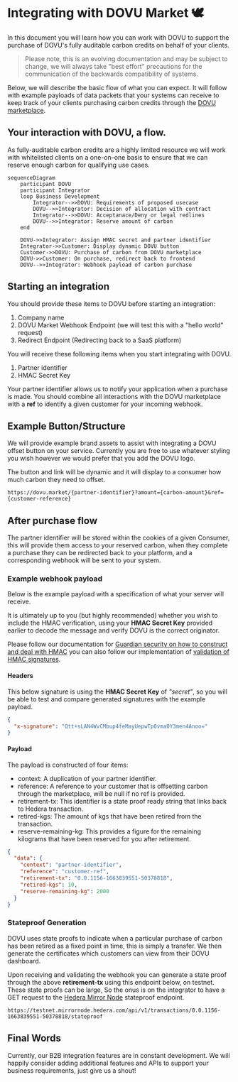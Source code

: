 # Integrating with DOVU Market 🕊
 
In this document you will learn how you can work with DOVU to support the purchase of DOVU's fully auditable carbon credits on behalf of your clients.

> Please note, this is an evolving documentation and may be subject to change, we will always take "best effort" precautions for the communication of the backwards compatibility of systems.

Below, we will describe the basic flow of what you can expect. It will follow with example payloads of data packets that your systems can receive to keep track of your clients purchasing carbon credits through the [DOVU marketplace](https://app.dovu.market/).

## Your interaction with DOVU, a flow.

As fully-auditable carbon credits are a highly limited resource we will work with whitelisted clients on a one-on-one basis to ensure that we can reserve enough carbon for qualifying use cases.

```mermaid
sequenceDiagram
    participant DOVU
    participant Integrator
    loop Business Development
        Integrator-->>DOVU: Requirements of proposed usecase
        DOVU-->>Integrator: Decision of allocation with contract
        Integrator-->>DOVU: Acceptanace/Deny or legal redlines
        DOVU-->>Integrator: Reserve amount of carbon
    end

    DOVU->>Integrator: Assign HMAC secret and partner identifier
    Integrator->>Customer: Display dynamic DOVU button 
    Customer->>DOVU: Purchase of carbon from DOVU marketplace
    DOVU->>Customer: On purchase, redirect back to frontend
    DOVU-->>Integrator: Webhook payload of carbon purchase
```

## Starting an integration

You should provide these items to DOVU before starting an integration:

1. Company name
2. DOVU Market Webhook Endpoint (we will test this with a "hello world" request)
3. Redirect Endpoint (Redirecting back to a SaaS platform)

You will receive these following items when you start integrating with DOVU.

1. Partner identifier
2. HMAC Secret Key

Your partner identifier allows us to notify your application when a purchase is made. You should combine all interactions with the DOVU marketplace with a **ref** to identify a given customer for your incoming webhook.

## Example Button/Structure

We will provide example brand assets to assist with integrating a DOVU offset button on your service. Currently you are free to use whatever styling you wish however we would prefer that you add the DOVU logo.

The button and link will be dynamic and it will display to a consumer how much carbon they need to offset.

```
https://dovu.market/{partner-identifier}?amount={carbon-amount}&ref={customer-reference}
```

## After purchase flow

The partner identifier will be stored within the cookies of a given Consumer, this will provide them access to your reserved carbon, when they complete a purchase they can be redirected back to your platform, and a corresponding webhook will be sent to your system.

### Example webhook payload

Below is the example payload with a specification of what your server will receive. 

It is ultimately up to you (but highly recommended) whether you wish to include the HMAC verification, using your **HMAC Secret Key** provided earlier to decode the message and verify DOVU is the correct originator.

Please follow our documentation for [Guardian security on how to construct and deal with HMAC](https://github.com/dovuofficial/guardian-middleware-api#security) you can also follow our implementation of [validation of HMAC signatures](https://github.com/dovuofficial/guardian-middleware-api/blob/main/src/utils/hmac.ts).  

#### Headers

This below signature is using the **HMAC Secret Key** of *"secret"*, so you will be able to test and compare generated signatures with the example payload. 

```json
{
  "x-signature": "Qtt+sLAN4WvCMbup4feMayUepwTp0vma0Y3men4Anoo="
}
```

#### Payload 

The payload is constructed of four items:

- context: A duplication of your partner identifier.
- reference: A reference to your customer that is offsetting carbon through the marketplace, will be null if no ref is provided.
- retirement-tx: This identifier is a state proof ready string that links back to Hedera transaction.
- retired-kgs: The amount of kgs that have been retired from the transaction.
- reserve-remaining-kg: This provides a figure for the remaining kilograms that have been reserved for you after retirement.

```json
{
  "data": {
    "context": "partner-identifier",
    "reference": "customer-ref",
    "retirement-tx": "0.0.1156-1663839551-50378818",
    "retired-kgs": 10,
    "reserve-remaining-kg": 2000
  }
}
```

### Stateproof Generation

DOVU uses state proofs to indicate when a particular purchase of carbon has been retired as a fixed point in time, this is simply a transfer. We then generate the certificates which customers can view from their DOVU dashboard. 

Upon receiving and validating the webhook you can generate a state proof through the above **retirement-tx** using this endpoint below, on testnet. These state proofs can be large, So the onus is on the integrator to have a GET request to the [Hedera Mirror Node](https://docs.hedera.com/guides/mirrornet/hedera-mirror-node) stateproof endpoint. 

```
https://testnet.mirrornode.hedera.com/api/v1/transactions/0.0.1156-1663839551-50378818/stateproof
```

## Final Words

Currently, our B2B integration features are in constant development. We will happily consider adding additional features and APIs to support your business requirements, just give us a shout! 
